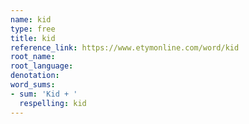 ```yaml
---
name: kid
type: free
title: kid
reference_link: https://www.etymonline.com/word/kid
root_name: 
root_language: 
denotation: 
word_sums:
- sum: 'Kid + '
  respelling: kid
---
```

